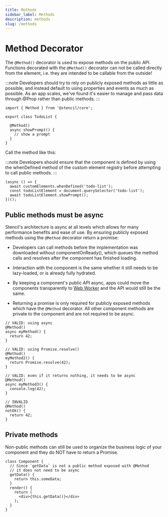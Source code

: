 ```yaml
---
title: Methods
sidebar_label: Methods
description: methods
slug: /methods
---
```


# Method Decorator

The `@Method()` decorator is used to expose methods on the public API. Functions decorated with the `@Method()` decorator can not be called directly from the element, i.e. they are intended to be callable from the outside!

:::note
Developers should try to rely on publicly exposed methods as little as possible, and instead default to using properties and events as much as possible. As an app scales, we've found it's easier to manage and pass data through @Prop rather than public methods.
:::

```tsx
import { Method } from '@stencil/core';

export class TodoList {

  @Method()
  async showPrompt() {
    // show a prompt
  }
}
```

Call the method like this:

:::note
Developers should ensure that the component is defined by using the whenDefined method of the custom element registry before attempting to call public methods.
:::

```tsx
(async () => {
  await customElements.whenDefined('todo-list');
  const todoListElement = document.querySelector('todo-list');
  await todoListElement.showPrompt();
})();
```

## Public methods must be async

Stencil's architecture is async at all levels which allows for many performance benefits and ease of use. By ensuring publicly exposed methods using the `@Method` decorator return a promise:

- Developers can call methods before the implementation was downloaded without componentOnReady(), which queues the method calls and resolves after the component has finished loading.

- Interaction with the component is the same whether it still needs to be lazy-loaded, or is already fully hydrated.

- By keeping a component's public API async, apps could move the components transparently to [Web Worker](https://developer.mozilla.org/en-US/docs/Web/API/Web_Workers_API) and the API would still be the same.

- Returning a promise is only required for publicly exposed methods which have the `@Method` decorator. All other component methods are private to the component and are not required to be async.


```tsx
// VALID: using async
@Method()
async myMethod() {
  return 42;
}

// VALID: using Promise.resolve()
@Method()
myMethod2() {
  return Promise.resolve(42);
}

// VALID: even if it returns nothing, it needs to be async
@Method()
async myMethod3() {
  console.log(42);
}

// INVALID
@Method()
notOk() {
  return 42;
}
```

## Private methods

Non-public methods can still be used to organize the business logic of your component and they do NOT have to return a Promise.

```tsx
class Component {
  // Since `getData` is not a public method exposed with @Method
  // it does not need to be async
  getData() {
    return this.someData;
  }
  render() {
    return (
      <div>{this.getData()}</div>
    );
  }
}
```
